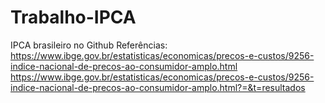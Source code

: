 # Trabalho-IPCA
IPCA brasileiro no Github
Referências:
https://www.ibge.gov.br/estatisticas/economicas/precos-e-custos/9256-indice-nacional-de-precos-ao-consumidor-amplo.html
https://www.ibge.gov.br/estatisticas/economicas/precos-e-custos/9256-indice-nacional-de-precos-ao-consumidor-amplo.html?=&t=resultados
